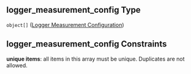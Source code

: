 ## logger\_measurement\_config Type

`object[]` ([Logger Measurement Configuration](iea43_wra_data_model-properties-measurement-location-measurement-location-properties-measurement-point-measurement-point-properties-logger-measurement-configuration-logger-measurement-configuration.md))

## logger\_measurement\_config Constraints

**unique items**: all items in this array must be unique. Duplicates are not allowed.
